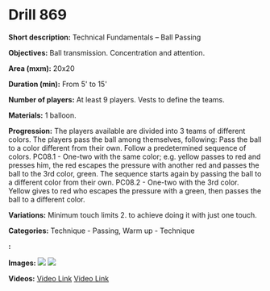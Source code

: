 # Drill 869

**Short description:**
Technical Fundamentals – Ball Passing

**Objectives:**
Ball transmission. Concentration and attention.

**Area (mxm):**
20x20

**Duration (min):**
From 5' to 15'

**Number of players:**
At least 9 players. Vests to define the teams.

**Materials:**
1 balloon.

**Progression:**
The players available are divided into 3 teams of different colors. The players pass the ball among themselves, following: Pass the ball to a color different from their own. Follow a predetermined sequence of colors. PC08.1 - One-two with the same color; e.g. yellow passes to red and presses him, the red escapes the pressure with another red and passes the ball to the 3rd color, green. The sequence starts again by passing the ball to a different color from their own. PC08.2 - One-two with the 3rd color. Yellow gives to red who escapes the pressure with a green, then passes the ball to a different color.

**Variations:**
Minimum touch limits 2. to achieve doing it with just one touch.

**Categories:**
Technique - Passing, Warm up - Technique

**:**


**Images:**
![](https://www.coachingfutsal.com/\images\9dd01658083d0d964d67dbd4aacee361f8e85bc8c1261c87743ac0e52b287cc67e03e8863053fee8630ea51260f56df804852822bc71ac859402a0e8cc7a03ac50640be0a46c3.jpg)
![](https://www.coachingfutsal.com/\images\e5b9e5a0c196eac2ba404feb8679dbb1dce41a46cb68154d4bfdb11d52e12ecb75e2271594029f8d38cb501b8b3f8571c9225a9f05d9145150d7d2366fe0d45950640bebb3678.jpg)

**Videos:**
[Video Link](https://www.youtube.com/embed/4wNwPzk_Hr4)
[Video Link](https://www.youtube.com/embed/qATLPY13wu0)

